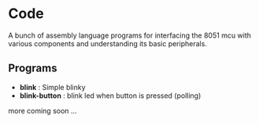 # Code

A bunch of assembly language programs for interfacing the 8051 mcu with various
components and understanding its basic peripherals.

## Programs

- **blink** : Simple blinky
- **blink-button** : blink led when button is pressed (polling)

more coming soon ...
